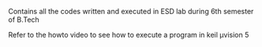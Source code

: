 Contains all the codes written and executed in ESD lab during 6th semester of B.Tech

Refer to the howto video to see how to execute a program in keil μvision 5
